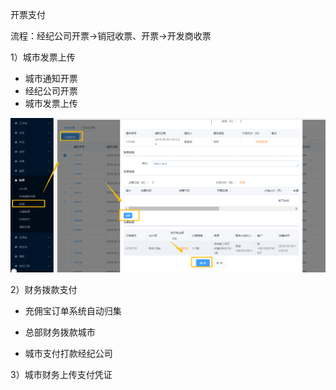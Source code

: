 开票支付

流程：经纪公司开票→销冠收票、开票→开发商收票

1）城市发票上传

* 城市通知开票
* 经纪公司开票
* 城市发票上传

![](/assets/发票上传)

2）财务拨款支付

* 充佣宝订单系统自动归集

* 总部财务拨款城市

* 城市支付打款经纪公司



3）城市财务上传支付凭证



